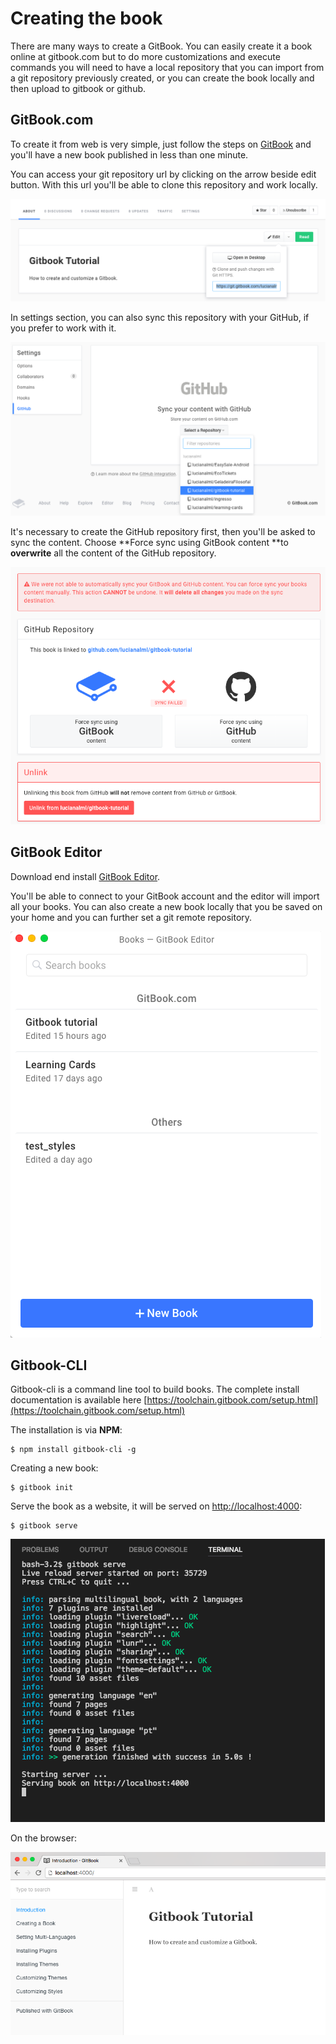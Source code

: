 # Creating the book

There are many ways to create a GitBook. You can easily create it a book online at gitbook.com but to do more customizations and execute commands you will need to have a local repository that you can import from a git repository previously created, or you can create the book locally and then upload to gitbook or github.

## GitBook.com

To create it from web is very simple, just follow the steps on [GitBook](https://www.gitbook.com/) and you'll have a new book published in less than one minute.

You can access your git repository url by clicking on the arrow beside edit button. With this url you'll be able to clone this repository and work locally. 

![](./assets/gitbook-git-repo.png)

In settings section, you can also sync this repository with your GitHub, if you prefer to work with it.

![](./assets/sync-github.png)

It's necessary to create the GitHub repository first, then you'll be asked to sync the content. Choose **Force sync using GitBook content **to **overwrite** all the content of the GitHub repository.

![](./assets/sync-gihub.png)

## GitBook Editor

Download end install [GitBook Editor](https://www.gitbook.com/editor).

You'll be able to connect to your GitBook account and the editor will import all your books. You can also create a new book locally that you be saved on your home and you can further set a git remote repository.

![](./assets/gitbook-editor.png)

## Gitbook-CLI

Gitbook-cli is a command line tool to build books. The complete install documentation is available here [https://toolchain.gitbook.com/setup.html](https://toolchain.gitbook.com/setup.html)

The installation is via **NPM**:

```
$ npm install gitbook-cli -g
```

Creating a new book:

```
$ gitbook init
```

Serve the book as a website, it will be served on [http://localhost:4000](http://localhost:4000):

```
$ gitbook serve
```

![](./assets/gitbook-serve.png)

On the browser:

![](./assets/gitbook-serve-browser.png)



